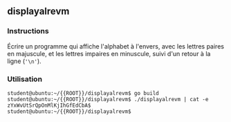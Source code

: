 ## displayalrevm

### Instructions

Écrire un programme qui affiche l'alphabet à l'envers, avec les lettres paires en majuscule, et les lettres impaires en minuscule, suivi d'un retour à la ligne (`'\n'`).

### Utilisation

```console
student@ubuntu:~/{{ROOT}}/displayalrevm$ go build
student@ubuntu:~/{{ROOT}}/displayalrevm$ ./displayalrevm | cat -e
zYxWvUtSrQpOnMlKjIhGfEdCbA$
student@ubuntu:~/{{ROOT}}/displayalrevm$
```
